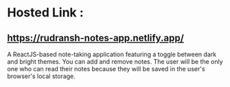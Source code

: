 # Hosted Link : 
## https://rudransh-notes-app.netlify.app/

A ReactJS-based note-taking application featuring a toggle
between dark and bright themes. You can add and remove
notes. The user will be the only one who can read their notes
because they will be saved in the user's browser's local
storage.
